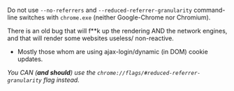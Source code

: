 Do not use <code>--no-referrers</code> and <code>--reduced-referrer-granularity</code> command-line switches with <code>chrome.exe</code> (neither Google-Chrome nor Chromium).

There is an old bug that will f**k up the rendering AND the network engines,
and that will render some websites useless/ non-reactive.

- Mostly those whom are using ajax-login/dynamic (in DOM) cookie updates.

<em>You CAN (<strong>and should</strong>) use the <code>chrome://flags/#reduced-referrer-granularity</code> flag instead.</em>
